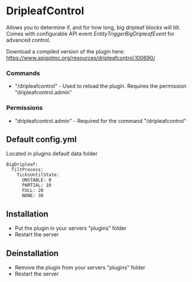 # DripleafControl

Allows you to determine if, and for how long, big dripleaf blocks will tilt.
Comes with configurable API event *EntityTriggerBigDripleafEvent* for advanced control.

Download a compiled version of the plugin here: https://www.spigotmc.org/resources/dripleafcontrol.100690/

### Commands

- "/dripleafcontrol" - Used to reload the plugin. Requires the permission "dripleafcontrol.admin"

### Permissions

- "dripleafcontrol.admin" - Required for the command "/dripleafcontrol"

## Default config.yml
Located in plugins default data folder
```
BigDripleaf:
  TiltProcess:
    TicksUntilState:
      UNSTABLE: 0
      PARTIAL: 10
      FULL: 20
      NONE: 30
```

## Installation

- Put the plugin in your servers "plugins" folder
- Restart the server

## Deinstallation

- Remove the plugin from your servers "plugins" folder
- Restart the server
